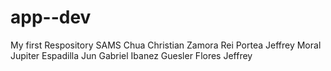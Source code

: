 # app--dev
My first Respository
SAMS
Chua Christian
Zamora Rei
Portea Jeffrey
Moral Jupiter
Espadilla Jun Gabriel
Ibanez Guesler
Flores Jeffrey
